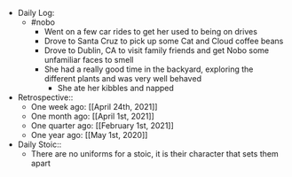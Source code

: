 - Daily Log:
    - #nobo
        - Went on a few car rides to get her used to being on drives
        - Drove to Santa Cruz to pick up some Cat and Cloud coffee beans
        - Drove to Dublin, CA to visit family friends and get Nobo some unfamiliar faces to smell
        - She had a really good time in the backyard, exploring the different plants and was very well behaved
            - She ate her kibbles and napped
- Retrospective::
    - One week ago: [[April 24th, 2021]]
    - One month ago: [[April 1st, 2021]]
    - One quarter ago: [[February 1st, 2021]]
    - One year ago: [[May 1st, 2020]]
- Daily Stoic::
    - There are no uniforms for a stoic, it is their character that sets them apart
